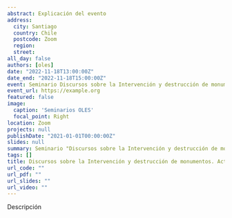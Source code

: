 ```yaml
---
abstract: Explicación del evento
address:
  city: Santiago
  country: Chile
  postcode: Zoom
  region: 
  street: 
all_day: false
authors: [oles]
date: "2022-11-18T13:00:00Z"
date_end: "2022-11-18T15:00:00Z"
event: Seminario Discursos sobre la Intervención y destrucción de monumentos. Activistas, vándalos, soñadores, y desalmados
event_url: https://example.org
featured: false
image:
  caption: 'Seminarios OLES'
  focal_point: Right
location: Zoom
projects: null
publishDate: "2021-01-01T00:00:00Z"
slides: null
summary: Seminario "Discursos sobre la Intervención y destrucción de monumentos. Activistas, vándalos, soñadores, y desalmados". Manuela Badilla.
tags: []
title: Discursos sobre la Intervención y destrucción de monumentos. Activistas, vándalos, soñadores, y desalmados. 
url_code: ""
url_pdf: ""
url_slides: ""
url_video: ""
---
```


Descripción

